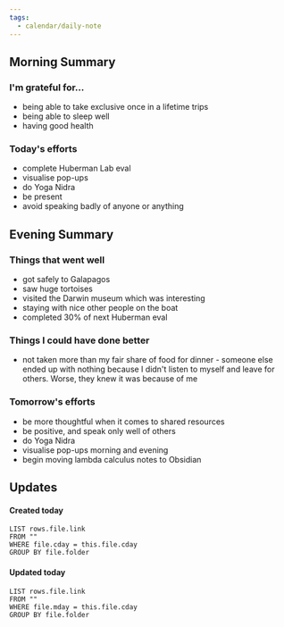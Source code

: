 ```yaml
---
tags:
  - calendar/daily-note
---
```


## Morning Summary

### I'm grateful for...

- being able to take exclusive once in a lifetime trips
- being able to sleep well
- having good health

### Today's efforts

- complete Huberman Lab eval
- visualise pop-ups
- do Yoga Nidra
- be present
- avoid speaking badly of anyone or anything

## Evening Summary

### Things that went well

- got safely to Galapagos
- saw huge tortoises
- visited the Darwin museum which was interesting
- staying with nice other people on the boat
- completed 30% of next Huberman eval 

### Things I could have done better

- not taken more than my fair share of food for dinner - someone else ended up with nothing because I didn't listen to myself and leave for others. Worse, they knew it was because of me

### Tomorrow's efforts

- be more thoughtful when it comes to shared resources
- be positive, and speak only well of others
- do Yoga Nidra
- visualise pop-ups morning and evening
- begin moving lambda calculus notes to Obsidian

## Updates

#### Created today

```dataview
LIST rows.file.link
FROM ""
WHERE file.cday = this.file.cday
GROUP BY file.folder
```

#### Updated today

```dataview
LIST rows.file.link
FROM ""
WHERE file.mday = this.file.cday
GROUP BY file.folder
```
